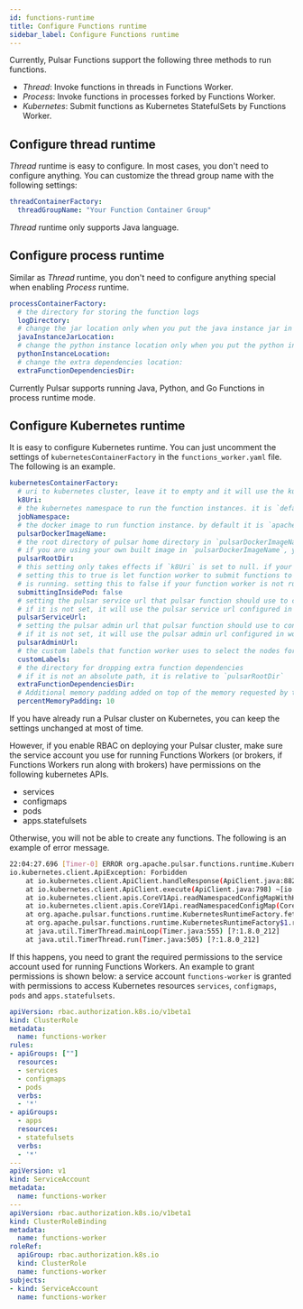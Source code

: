 ```yaml
---
id: functions-runtime
title: Configure Functions runtime
sidebar_label: Configure Functions runtime
---
```


Currently, Pulsar Functions support the following three methods to run functions.

- *Thread*: Invoke functions in threads in Functions Worker.
- *Process*: Invoke functions in processes forked by Functions Worker.
- *Kubernetes*: Submit functions as Kubernetes StatefulSets by Functions Worker.

## Configure thread runtime

*Thread* runtime is easy to configure. In most cases, you don't need to configure anything. You can customize the thread group name with the following settings:

```yaml
threadContainerFactory:
  threadGroupName: "Your Function Container Group"
```

*Thread* runtime only supports Java language.

## Configure process runtime

Similar as *Thread* runtime, you don't need to configure anything special when enabling *Process* runtime.

```yaml
processContainerFactory:
  # the directory for storing the function logs
  logDirectory:
  # change the jar location only when you put the java instance jar in a different location
  javaInstanceJarLocation:
  # change the python instance location only when you put the python instance jar in a different location
  pythonInstanceLocation:
  # change the extra dependencies location:
  extraFunctionDependenciesDir:
```

Currently Pulsar supports running Java, Python, and Go Functions in process runtime mode.

## Configure Kubernetes runtime

It is easy to configure Kubernetes runtime. You can just uncomment the settings of `kubernetesContainerFactory` in the `functions_worker.yaml` file. The following is an example.

```yaml
kubernetesContainerFactory:
  # uri to kubernetes cluster, leave it to empty and it will use the kubernetes settings in function worker
  k8Uri:
  # the kubernetes namespace to run the function instances. it is `default`, if this setting is left to be empty
  jobNamespace:
  # the docker image to run function instance. by default it is `apachepulsar/pulsar`
  pulsarDockerImageName:
  # the root directory of pulsar home directory in `pulsarDockerImageName`. by default it is `/pulsar`.
  # if you are using your own built image in `pulsarDockerImageName`, you need to set this setting accordingly
  pulsarRootDir:
  # this setting only takes effects if `k8Uri` is set to null. if your function worker is running as a k8 pod,
  # setting this to true is let function worker to submit functions to the same k8s cluster as function worker
  # is running. setting this to false if your function worker is not running as a k8 pod.
  submittingInsidePod: false
  # setting the pulsar service url that pulsar function should use to connect to pulsar 
  # if it is not set, it will use the pulsar service url configured in worker service
  pulsarServiceUrl:
  # setting the pulsar admin url that pulsar function should use to connect to pulsar
  # if it is not set, it will use the pulsar admin url configured in worker service
  pulsarAdminUrl:
  # the custom labels that function worker uses to select the nodes for pods
  customLabels:
  # the directory for dropping extra function dependencies
  # if it is not an absolute path, it is relative to `pulsarRootDir`
  extraFunctionDependenciesDir:
  # Additional memory padding added on top of the memory requested by the function per on a per instance basis
  percentMemoryPadding: 10
```

If you have already run a Pulsar cluster on Kubernetes, you can keep the settings unchanged at most of time.

However, if you enable RBAC on deploying your Pulsar cluster, make sure the service account you use for
running Functions Workers (or brokers, if Functions Workers run along with brokers) have permissions on the following
kubernetes APIs.

- services 
- configmaps
- pods
- apps.statefulsets

Otherwise, you will not be able to create any functions. The following is an example of error message.

```bash
22:04:27.696 [Timer-0] ERROR org.apache.pulsar.functions.runtime.KubernetesRuntimeFactory - Error while trying to fetch configmap example-pulsar-4qvmb5gur3c6fc9dih0x1xn8b-function-worker-config at namespace pulsar
io.kubernetes.client.ApiException: Forbidden
	at io.kubernetes.client.ApiClient.handleResponse(ApiClient.java:882) ~[io.kubernetes-client-java-2.0.0.jar:?]
	at io.kubernetes.client.ApiClient.execute(ApiClient.java:798) ~[io.kubernetes-client-java-2.0.0.jar:?]
	at io.kubernetes.client.apis.CoreV1Api.readNamespacedConfigMapWithHttpInfo(CoreV1Api.java:23673) ~[io.kubernetes-client-java-api-2.0.0.jar:?]
	at io.kubernetes.client.apis.CoreV1Api.readNamespacedConfigMap(CoreV1Api.java:23655) ~[io.kubernetes-client-java-api-2.0.0.jar:?]
	at org.apache.pulsar.functions.runtime.KubernetesRuntimeFactory.fetchConfigMap(KubernetesRuntimeFactory.java:284) [org.apache.pulsar-pulsar-functions-runtime-2.4.0-42c3bf949.jar:2.4.0-42c3bf949]
	at org.apache.pulsar.functions.runtime.KubernetesRuntimeFactory$1.run(KubernetesRuntimeFactory.java:275) [org.apache.pulsar-pulsar-functions-runtime-2.4.0-42c3bf949.jar:2.4.0-42c3bf949]
	at java.util.TimerThread.mainLoop(Timer.java:555) [?:1.8.0_212]
	at java.util.TimerThread.run(Timer.java:505) [?:1.8.0_212]
```
If this happens, you need to grant the required permissions to the service account used for running Functions Workers. An example to grant permissions is shown below: a service account `functions-worker` is granted with permissions to access Kubernetes resources `services`, `configmaps`, `pods` and `apps.statefulsets`.

```yaml
apiVersion: rbac.authorization.k8s.io/v1beta1
kind: ClusterRole
metadata:
  name: functions-worker 
rules:
- apiGroups: [""]
  resources:
  - services
  - configmaps
  - pods
  verbs:
  - '*'
- apiGroups:
  - apps
  resources:
  - statefulsets
  verbs:
  - '*'
---
apiVersion: v1
kind: ServiceAccount
metadata:
  name: functions-worker
---
apiVersion: rbac.authorization.k8s.io/v1beta1
kind: ClusterRoleBinding
metadata:
  name: functions-worker
roleRef:
  apiGroup: rbac.authorization.k8s.io
  kind: ClusterRole
  name: functions-worker
subjects:
- kind: ServiceAccount
  name: functions-worker
```